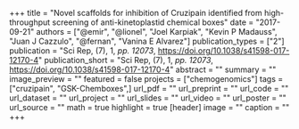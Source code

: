 +++
title = "Novel scaffolds for inhibition of Cruzipain identified from high-throughput screening of anti-kinetoplastid chemical boxes"
date = "2017-09-21"
authors = ["@emir", "@lionel", "Joel Karpiak", "Kevin P Madauss", "Juan J Cazzulo", "@fernan", "Vanina E Alvarez"]
publication_types = ["2"]
publication = "Sci Rep, (7), 1, _pp. 12073_, https://doi.org/10.1038/s41598-017-12170-4"
publication_short = "Sci Rep, (7), 1, _pp. 12073_, https://doi.org/10.1038/s41598-017-12170-4"
abstract = ""
summary = ""
image_preview = ""
featured = false
projects = ["chemogenomics"]
tags = ["cruzipain", "GSK-Chemboxes",]
url_pdf = ""
url_preprint = ""
url_code = ""
url_dataset = ""
url_project = ""
url_slides = ""
url_video = ""
url_poster = ""
url_source = ""
math = true
highlight = true
[header]
image = ""
caption = ""
+++
